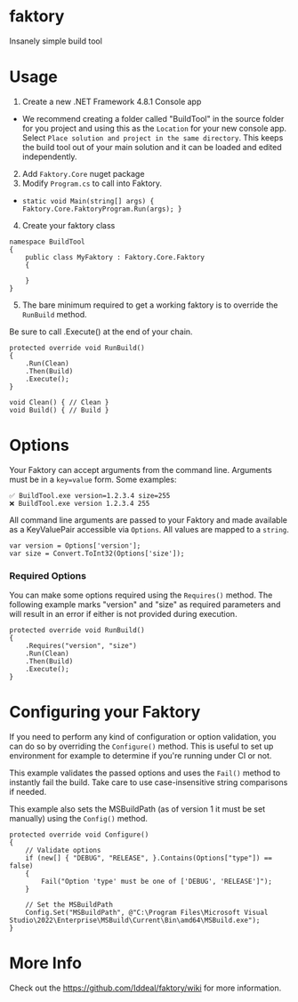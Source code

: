 # faktory
Insanely simple build tool

# Usage

1. Create a new .NET Framework 4.8.1 Console app
  - We recommend creating a folder called "BuildTool" in the source folder for you project and using this as the `Location` for your new console app. Select `Place solution and project in the same directory`. This keeps the build tool out of your main solution and it can be loaded and edited independently.    
2. Add `Faktory.Core` nuget package
3. Modify `Program.cs` to call into Faktory.
  - `static void Main(string[] args) { Faktory.Core.FaktoryProgram.Run(args); }`
4. Create your faktory class
```
namespace BuildTool
{
    public class MyFaktory : Faktory.Core.Faktory
    {
        
    }
}
```
5. The bare minimum required to get a working faktory is to override the `RunBuild` method.

Be sure to call .Execute() at the end of your chain.

```
protected override void RunBuild()
{            
    .Run(Clean)
    .Then(Build)
    .Execute();
}

void Clean() { // Clean }
void Build() { // Build }
```

# Options

Your Faktory can accept arguments from the command line. Arguments must be in a `key=value` form. Some examples:
```
✅ BuildTool.exe version=1.2.3.4 size=255
❌ BuildTool.exe version 1.2.3.4 255
```

All command line arguments are passed to your Faktory and made available as a KeyValuePair accessible via `Options`. All values are mapped to a `string`.
```
var version = Options['version'];
var size = Convert.ToInt32(Options['size']);
```

### Required Options
You can make some options required using the `Requires()` method. The following example marks "version" and "size" as required parameters and will result in an error if either is not provided during execution.
```
protected override void RunBuild()
{
    .Requires("version", "size")            
    .Run(Clean)
    .Then(Build)
    .Execute();
}
```

# Configuring your Faktory

If you need to perform any kind of configuration or option validation, you can do so by overriding the `Configure()` method. This is useful to set up environment for example to determine if you're running under CI or not.

This example validates the passed options and uses the `Fail()` method to instantly fail the build. Take care to use case-insensitive string comparisons if needed.

This example also sets the MSBuildPath (as of version 1 it must be set manually) using the `Config()` method. 

```
protected override void Configure()
{
    // Validate options
    if (new[] { "DEBUG", "RELEASE", }.Contains(Options["type"]) == false)
    {
        Fail("Option 'type' must be one of ['DEBUG', 'RELEASE']");
    }

    // Set the MSBuildPath
    Config.Set("MSBuildPath", @"C:\Program Files\Microsoft Visual Studio\2022\Enterprise\MSBuild\Current\Bin\amd64\MSBuild.exe");
}
```

# More Info

Check out the https://github.com/Iddeal/faktory/wiki for more information.
